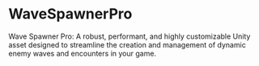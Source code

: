 # WaveSpawnerPro
Wave Spawner Pro: A robust, performant, and highly customizable Unity asset designed to streamline the creation and management of dynamic enemy waves and encounters in your game.
